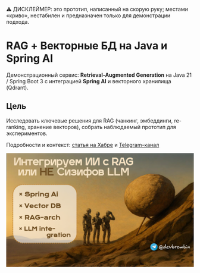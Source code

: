 ⚠️ ДИСКЛЕЙМЕР: это прототип, написанный на скорую руку; местами «криво», нестабилен и предназначен только для демонстрации подхода.

# RAG + Векторные БД на Java и Spring AI
Демонстрационный сервис: **Retrieval-Augmented Generation** на Java 21 / Spring Boot 3 с интеграцией **Spring AI** и векторного хранилища (Qdrant). 

## Цель
Исследовать ключевые решения для RAG (чанкинг, эмбеддинги, re-ranking, хранение векторов), собрать наблюдаемый прототип для экспериментов.

Подробности и контекст: [статья на Хабре](https://habr.com/p/924100/) и [Telegram-канал](https://t.me/devbrombin)

![Image alt](https://github.com/br0mberg/SupportDesk-IncidentRetrievalService/raw/main/src/main/resources/f806613fa8bbe4c417479c82d7746b0a.png)
